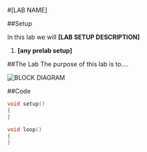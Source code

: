 #[LAB NAME]

##Setup

In this lab we will **[LAB SETUP DESCRIPTION]**

1. **[any prelab setup]**

##The Lab
The purpose of this lab is to....


![BLOCK DIAGRAM](./Images/block_diagram.png)



##Code
```c
void setup()
{
}

void loop()
{
}
```

